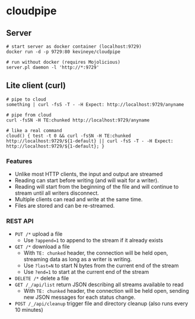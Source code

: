 # cloudpipe

## Server

    # start server as docker container (localhost:9729)
    docker run -d -p 9729:80 kevineye/cloudpipe
    
    # run without docker (requires Mojolicious)
    server.pl daemon -l 'http://*:9729'

## Lite client (curl)

    # pipe to cloud
    something | curl -fsS -T - -H Expect: http://localhost:9729/anyname
    
    # pipe from cloud
    curl -fsSN -H TE:chunked http://localhost:9729/anyname

    # like a real command
    cloud() { test -t 0 && curl -fsSN -H TE:chunked http://localhost:9729/${1-default} || curl -fsS -T - -H Expect: http://localhost:9729/${1-default}; }


### Features

 - Unlike most HTTP clients, the input and output are streamed
 - Reading can start before writing (and will wait for a writer).
 - Reading will start from the beginning of the file and will continue to stream until all writers disconnect.
 - Multiple clients can read and write at the same time.
 - Files are stored and can be re-streamed.

### REST API

 - `PUT /*` upload a file
   - Use `?append=1` to append to the stream if it already exists
 - `GET /*` download a file
   - With `TE: chunked` header, the connection will be held open, streaming data as long as a writer is writing.
   - Use `?last=N` to start N bytes from the current end of the stream
   - Use `?end=1` to start at the current end of the stream
 - `DELETE /*` delete a file
 - `GET /_/api/list` return JSON describing all streams available to read
   - With `TE: chunked` header, the connection will be held open, sending new JSON messages for each status change.
 - `POST /_/api/cleanup` trigger file and directory cleanup (also runs every 10 minutes)
